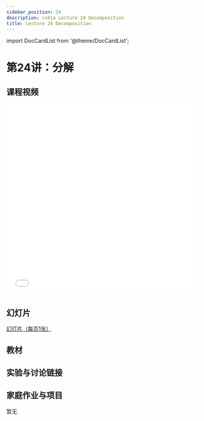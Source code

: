 ```yaml
---
sidebar_position: 24
description: cs61a Lecture 24 Decomposition
title: Lecture 24 Decomposition
---
```


import DocCardList from '@theme/DocCardList';

# 第24讲：分解
## 课程视频

<iframe src="//player.bilibili.com/player.html?aid=277746636&bvid=BV17c411f78k&cid=1311465503&p=1&high_quality=1&danmaku=0" scrolling="no" border="0" frameborder="no" framespacing="0" allowfullscreen="true" allowfullscreen="allowfullscreen" width="100%" height="500" scrolling="no" frameborder="0" sandbox="allow-top-navigation allow-same-origin allow-forms allow-scripts"> </iframe>

## 幻灯片
[幻灯片（每页1张）](/resource/cs61a/24-Decomposition_1pp.pdf)
## 教材

## 实验与讨论链接

## 家庭作业与项目
暂无

<DocCardList />
